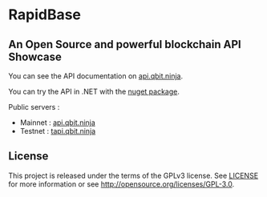﻿RapidBase
==========
**An Open Source and powerful blockchain API**
Showcase
-------
You can see the API documentation on [api.qbit.ninja](http://api.qbit.ninja/).

You can try the API in .NET with the [nuget package](http://www.nuget.org/packages/QBitninja.Client).

Public servers : 
* Mainnet : [api.qbit.ninja](http://api.qbit.ninja/)
* Testnet : [tapi.qbit.ninja](http://tapi.qbit.ninja/)

License
-------
This project is released under the terms of the GPLv3 license. See [LICENSE](LICENSE) for more information or see http://opensource.org/licenses/GPL-3.0.
